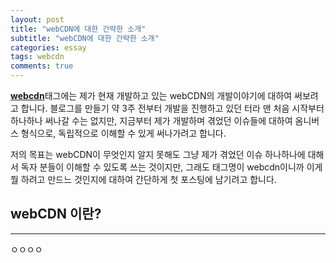 ```yaml
---
layout: post
title: "webCDN에 대한 간략한 소개"
subtitle: "webCDN에 대한 간략한 소개"
categories: essay
tags: webcdn
comments: true
---
```


[**webcdn**](https://twice154.github.io/tag/essay-webcdn/)태그에는 제가 현재 개발하고 있는 webCDN의 개발이야기에 대하여 써보려고 합니다.
블로그를 만들기 약 3주 전부터 개발을 진행하고 있던 터라 맨 처음 시작부터 하나하나 써나갈 수는 없지만,
지금부터 제가 개발하며 겪었던 이슈들에 대하여 옴니버스 형식으로, 독립적으로 이해할 수 있게 써나가려고 합니다.

저의 목표는 webCDN이 무엇인지 알지 못해도 그냥 제가 겪었던 이슈 하나하나에 대해서 독자 분들이 이해할 수 있도록 쓰는 것이지만,
그래도 태그명이 webcdn이니까 이게 뭘 하려고 만드느 것인지에 대하여 간단하게 첫 포스팅에 남기려고 합니다.

## webCDN 이란?
****
ㅇㅇㅇㅇ